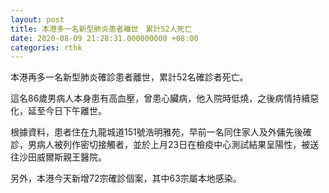 ```yaml
---
layout: post
title: 本港多一名新型肺炎患者離世　累計52人死亡
date: 2020-08-09 21:28:31.000000000 +08:00
categories: rthk
---
```


本港再多一名新型肺炎確診患者離世，累計52名確診者死亡。

這名86歲男病人本身患有高血壓，曾患心臟病，他入院時低燒，之後病情持續惡化，延至今日下午離世。

根據資料，患者住在九龍城道151號浩明雅苑，早前一名同住家人及外傭先後確診，男病人被列作密切接觸者，並於上月23日在檢疫中心測試結果呈陽性，被送往沙田威爾斯親王醫院。

另外，本港今天新增72宗確診個案，其中63宗屬本地感染。
